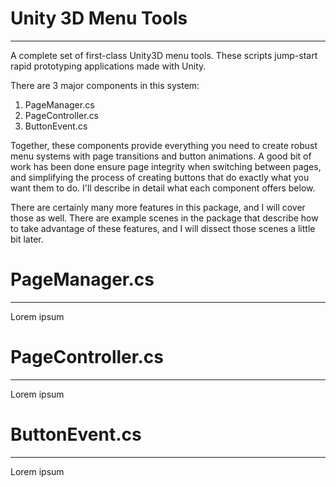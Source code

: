 # Unity 3D Menu Tools
_____________________________________________________________

A complete set of first-class Unity3D menu tools. These scripts jump-start rapid prototyping applications made with Unity.

There are 3 major components in this system:
  1. PageManager.cs
  2. PageController.cs
  3. ButtonEvent.cs
  
 Together, these components provide everything you need to create robust menu systems with page transitions and button animations. A good bit of work has been done ensure page integrity when switching between pages, and simplifying the process of creating buttons that do exactly what you want them to do. I'll describe in detail what each component offers below.
 
 There are certainly many more features in this package, and I will cover those as well. There are example scenes in the package that describe how to take advantage of these features, and I will dissect those scenes a little bit later.
 
# PageManager.cs
_____________________________________________________________
 
  Lorem ipsum
  
# PageController.cs
_____________________________________________________________
 
  Lorem ipsum
  
# ButtonEvent.cs
_____________________________________________________________
 
  Lorem ipsum

